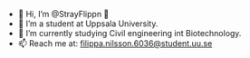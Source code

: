- 👋 Hi, I’m @StrayFlippn 🐇
- 👀 I’m a student at Uppsala University.
- 🧬 I’m currently studying Civil engineering int Biotechnology.
- 📫 Reach me at: filippa.nilsson.6036@student.uu.se

<!---
StrayFlippn/StrayFlippn is a ✨ special ✨ repository because its `README.md` (this file) appears on your GitHub profile.
You can click the Preview link to take a look at your changes.
--->
